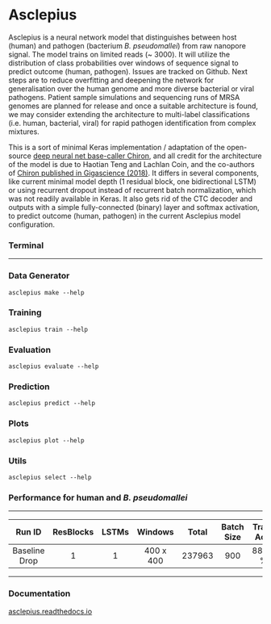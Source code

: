 # Asclepius

Asclepius is a neural network model that distinguishes between host (human) and pathogen (bacterium *B. pseudomallei*) from raw nanopore signal. The model trains on limited reads (~ 3000). It will utilize the distribution of class probabilities over windows of sequence signal to predict outcome (human, pathogen). Issues are tracked on Github. Next steps are to reduce overfitting and deepening the network for generalisation over the human genome and more diverse bacterial or viral pathogens. Patient sample simulations and sequencing runs of MRSA genomes are planned for release and once a suitable architecture is found, we may consider extending the architecture to multi-label classifications (i.e. human, bacterial, viral) for rapid pathogen identification from complex mixtures.

This is a sort of minimal Keras implementation / adaptation of the open-source [deep neural net base-caller Chiron](https://github.com/haotianteng/Chiron), and all credit for the architecture of the model is due to Haotian Teng and Lachlan Coin, and the co-authors of [Chiron published in Gigascience (2018)](https://academic.oup.com/gigascience/article/7/5/giy037/4966989). It differs in several components, like current minimal model depth (1 residual block, one bidirectional LSTM) or using recurrent dropout instead of recurrent batch normalization, which was not readily available in Keras. It also gets rid of the CTC decoder and outputs with a simple fully-connected (binary) layer and softmax activation, to predict outcome (human, pathogen) in the current Asclepius model configuration.

### Terminal
---

### Data Generator

`asclepius make --help`

### Training 

`asclepius train --help`

### Evaluation

`asclepius evaluate --help`

### Prediction

`asclepius predict --help`

### Plots

`asclepius plot --help`

### Utils

`asclepius select --help`


### Performance for human and *B. pseudomallei*
---

| Run ID         | ResBlocks | LSTMs  | Windows   | Total     | Batch Size  | Train. Acc. | Val. Acc. | Epoch  | Dropout  |
| :------------: | :-------: | :----: | :-------: | :-------: | :---------: | :---------: | :-------: | :----: | :------: |
| Baseline Drop  |  1        | 1      | 400 x 400 | 237963    | 900         | 88.81 %     | 88.97 %   | 16     | 0.2      |

---

### Documentation

[asclepius.readthedocs.io](https://asclepius.readthedocs.io)

